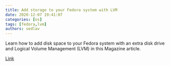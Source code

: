 ```yaml
---
title: Add storage to your Fedora system with LVM
date: 2020-12-07 19:41:07
categories: [os]
tags: [fedora,lvm]
authors: sedlav
---
```


Learn how to add disk space to your Fedora system with an extra disk drive and Logical Volume Management (LVM) in this Magazine article.

[Link](https://fedoramagazine.org/add-storage-to-your-fedora-system-with-lvm/)

